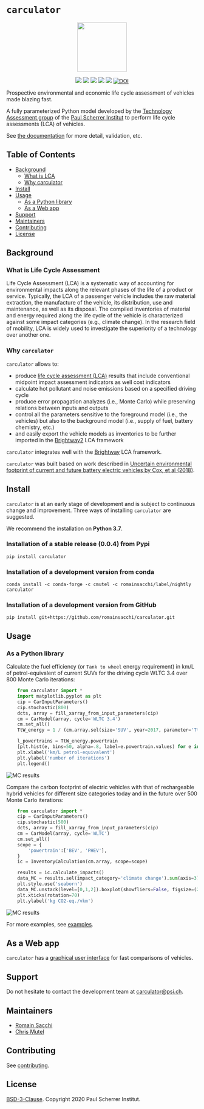 # ``carculator``

<p align="center">
  <img style="height:130px;" src="https://github.com/romainsacchi/coarse/raw/master/docs/mediumsmall.png">
</p>

<p align="center">
  <a href="https://badge.fury.io/py/carculator" target="_blank"><img src="https://badge.fury.io/py/carculator.svg"></a>
  <a href="https://travis-ci.org/romainsacchi/carculator" target="_blank"><img src="https://travis-ci.org/romainsacchi/carculator.svg?branch=master"></a>
  <a href="https://ci.appveyor.com/project/romainsacchi/carculator" target="_blank"><img src="https://ci.appveyor.com/api/projects/status/github/romainsacchi/carculator?svg=true"></a>
  <a href="https://coveralls.io/github/romainsacchi/coarse" target="_blank"><img src="https://coveralls.io/repos/github/romainsacchi/coarse/badge.svg"></a>
  <a href="https://carculator.readthedocs.io/en/latest/" target="_blank"><img src="https://readthedocs.org/projects/carculator/badge/?version=latest"></a>
  <a href="https://doi.org/10.5281/zenodo.3582994"><img src="https://zenodo.org/badge/DOI/10.5281/zenodo.3582994.svg" alt="DOI"></a>
</p>

Prospective environmental and economic life cycle assessment of vehicles made blazing fast.

A fully parameterized Python model developed by the [Technology Assessment group](https://www.psi.ch/en/ta) of the
[Paul Scherrer Institut](https://www.psi.ch/en) to perform life cycle assessments (LCA) of vehicles.

See [the documentation](https://coarse-lci.readthedocs.io/en/latest/index.html) for more detail, validation, etc.

## Table of Contents

- [Background](#background)
  - [What is LCA](#what-is-life-cycle-assessment)
  - [Why carculator](#why-carculator)
- [Install](#install)
- [Usage](#usage)
    - [As a Python library](#as-a-python-library)
    - [As a Web app](#as-a-web-app)
- [Support](#support)
- [Maintainers](#maintainers)
- [Contributing](#contributing)
- [License](#license)

## Background

### What is Life Cycle Assessment

Life Cycle Assessment (LCA) is a systematic way of accounting for environmental impacts along the relevant phases of the life of a product or service.
Typically, the LCA of a passenger vehicle includes the raw material extraction, the manufacture of the vehicle, its distribution, use and maintenance, as well as its disposal.
The compiled inventories of material and energy required along the life cycle of the vehicle is characterized against some impact categories (e.g., climate change).
In the research field of mobility, LCA is widely used to investigate the superiority of a technology over another one.

### Why ``carculator``

``carculator`` allows to:
* produce [life cycle assessment (LCA)](https://en.wikipedia.org/wiki/Life-cycle_assessment) results that include conventional midpoint impact assessment indicators as well cost indicators
* calculate hot pollutant and noise emissions based on a specified driving cycle
* produce error propagation analyzes (i.e., Monte Carlo) while preserving relations between inputs and outputs
* control all the parameters sensitive to the foreground model (i.e., the vehicles) but also to the background model
(i.e., supply of fuel, battery chemistry, etc.)
* and easily export the vehicle models as inventories to be further imported in the [Brightway2](https://brightwaylca.org/) LCA framework

``carculator`` integrates well with the [Brightway](https://brightwaylca.org/) LCA framework.

``carculator`` was built based on work described in [Uncertain environmental footprint of current and future battery electric vehicles by Cox, et al (2018)](https://pubs.acs.org/doi/abs/10.1021/acs.est.8b00261).

## Install

``carculator`` is at an early stage of development and is subject to continuous change and improvement.
Three ways of installing ``carculator`` are suggested.

We recommend the installation on **Python 3.7**.

### Installation of a stable release (0.0.4) from Pypi

    pip install carculator

### Installation of a development version from conda

    conda install -c conda-forge -c cmutel -c romainsacchi/label/nightly carculator

### Installation of a development version from GitHub

    pip install git+https://github.com/romainsacchi/carculator.git

## Usage

### As a Python library

Calculate the fuel efficiency (or ``Tank to wheel`` energy requirement) in km/L of petrol-equivalent of current SUVs for the driving cycle WLTC 3.4
over 800 Monte Carlo iterations:
```python
    from carculator import *
    import matplotlib.pyplot as plt
    cip = CarInputParameters()
    cip.stochastic(800)
    dcts, array = fill_xarray_from_input_parameters(cip)
    cm = CarModel(array, cycle='WLTC 3.4')
    cm.set_all()
    TtW_energy = 1 / (cm.array.sel(size='SUV', year=2017, parameter='TtW energy') / 42000) # assuming 42 MJ/L petrol

    l_powertrains = TtW_energy.powertrain
    [plt.hist(e, bins=50, alpha=.8, label=e.powertrain.values) for e in TtW_energy]
    plt.xlabel('km/L petrol-equivalent')
    plt.ylabel('number of iterations')
    plt.legend()
```

![MC results](https://github.com/romainsacchi/coarse/raw/master/docs/stochastic_example_ttw.png)

Compare the carbon footprint of electric vehicles with that of rechargeable hybrid vehicles for different size categories today and in the future
over 500 Monte Carlo iterations:
```python
    from carculator import *
    cip = CarInputParameters()
    cip.stochastic(500)
    dcts, array = fill_xarray_from_input_parameters(cip)
    cm = CarModel(array, cycle='WLTC')
    cm.set_all()
    scope = {
        'powertrain':['BEV', 'PHEV'],
    }
    ic = InventoryCalculation(cm.array, scope=scope)

    results = ic.calculate_impacts()
    data_MC = results.sel(impact_category='climate change').sum(axis=3).to_dataframe('climate change')
    plt.style.use('seaborn')
    data_MC.unstack(level=[0,1,2]).boxplot(showfliers=False, figsize=(20,5))
    plt.xticks(rotation=70)
    plt.ylabel('kg CO2-eq./vkm')
```

![MC results](https://github.com/romainsacchi/coarse/raw/master/docs/example_stochastic_BEV_PHEV.png)

For more examples, see [examples](https://github.com/romainsacchi/carculator/blob/master/examples/Examples.ipynb).

## As a Web app

``carculator`` has a [graphical user interface]((http://carculator.psi.ch)) for fast comparisons of vehicles.

## Support

Do not hesitate to contact the development team at [carculator@psi.ch](mailto:carculator@psi.ch).

## Maintainers

* [Romain Sacchi](https://github.com/romainsacchi)
* [Chris Mutel](https://github.com/cmutel/)

## Contributing

See [contributing](https://github.com/romainsacchi/carculator/blob/master/CONTRIBUTING.md).

## License

[BSD-3-Clause](https://github.com/romainsacchi/carculator/blob/master/LICENSE). Copyright 2020 Paul Scherrer Institut.
